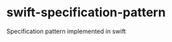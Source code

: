 swift-specification-pattern
===========================

Specification pattern implemented in swift
